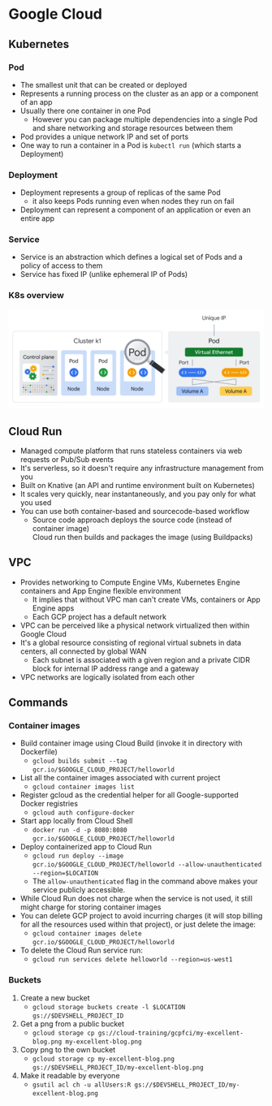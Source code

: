 # Google Cloud

## Kubernetes

### Pod 

- The smallest unit that can be created or deployed
- Represents a running process on the cluster as an app or a component of an app
- Usually there one container in one Pod
  - However you can package multiple dependencies into a single Pod and share networking and storage resources between them
- Pod provides a unique network IP and set of ports
- One way to run a container in a Pod is `kubectl run` (which starts a Deployment)

### Deployment
- Deployment represents a group of replicas of the same Pod 
  - it also keeps Pods running even when nodes they run on fail
- Deployment can represent a component of an application or even an entire app

### Service
- Service is an abstraction which defines a logical set of Pods and a policy of access to them
- Service has fixed IP (unlike ephemeral IP of Pods)

### K8s overview

![K8s overview](img/1-k8s-overview.png)



## Cloud Run

- Managed compute platform that runs stateless containers via web requests or Pub/Sub events
- It's serverless, so it doesn't require any infrastructure management from you
- Built on Knative (an API and runtime environment built on Kubernetes)
- It scales very quickly, near instantaneously, and you pay only for what you used
- You can use both container-based and sourcecode-based workflow
  - Source code approach deploys the source code (instead of container image)\
  Cloud run then builds and packages the image (using Buildpacks)



## VPC

- Provides networking to Compute Engine VMs, Kubernetes Engine containers and App Engine flexible environment
  - It implies that without VPC man can't create VMs, containers or App Engine apps
  - Each GCP project has a default network
- VPC can be perceived like a physical network virtualized then within Google Cloud
- It's a global resource consisting of regional virtual subnets in data centers, all connected by global WAN
  - Each subnet is associated with a given region and a private CIDR block for internal IP address range and a gateway
- VPC networks are logically isolated from each other



## Commands

### Container images

- Build container image using Cloud Build (invoke it in directory with Dockerfile)
  - `gcloud builds submit --tag gcr.io/$GOOGLE_CLOUD_PROJECT/helloworld`
- List all the container images associated with current project
  - `gcloud container images list`
- Register gcloud as the credential helper for all Google-supported Docker registries
  - `gcloud auth configure-docker`
- Start app locally from Cloud Shell
  - `docker run -d -p 8080:8080 gcr.io/$GOOGLE_CLOUD_PROJECT/helloworld`
- Deploy containerized app to Cloud Run
  - `gcloud run deploy --image gcr.io/$GOOGLE_CLOUD_PROJECT/helloworld --allow-unauthenticated --region=$LOCATION`
  - The `allow-unauthenticated` flag in the command above makes your service publicly accessible.
- While Cloud Run does not charge when the service is not used, it still might charge for storing container images
- You can delete GCP project to avoid incurring charges (it will stop billing for all the resources used within that project), or just delete the image:
  - `gcloud container images delete gcr.io/$GOOGLE_CLOUD_PROJECT/helloworld`
- To delete the Cloud Run service run:
  - `gcloud run services delete helloworld --region=us-west1`


### Buckets

1. Create a new bucket
   - `gcloud storage buckets create -l $LOCATION gs://$DEVSHELL_PROJECT_ID`
2. Get a png from a public bucket
   - `gcloud storage cp gs://cloud-training/gcpfci/my-excellent-blog.png my-excellent-blog.png`
3. Copy png to the own bucket
   - `gcloud storage cp my-excellent-blog.png gs://$DEVSHELL_PROJECT_ID/my-excellent-blog.png`
4. Make it readable by everyone
   - `gsutil acl ch -u allUsers:R gs://$DEVSHELL_PROJECT_ID/my-excellent-blog.png`
